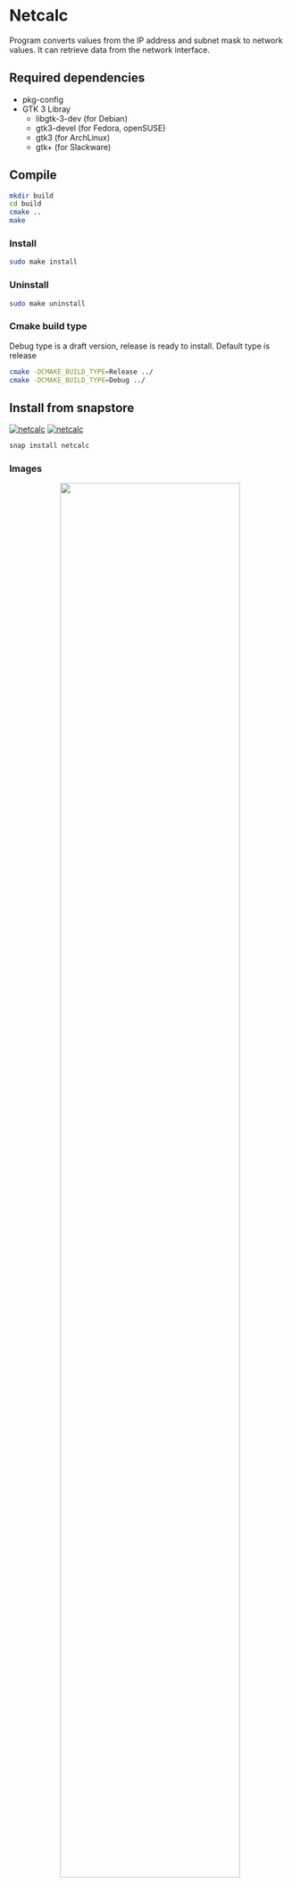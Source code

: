 # Netcalc
Program converts values from the IP address and subnet mask to network values.
It can retrieve data from the network interface.

## Required dependencies
  - pkg-config
  - GTK 3 Libray
    - libgtk-3-dev (for Debian)
    - gtk3-devel (for Fedora, openSUSE)
    - gtk3 (for ArchLinux)
    - gtk+ (for Slackware)

## Compile
```sh
mkdir build
cd build
cmake ..
make
```
### Install
```sh
sudo make install
```
### Uninstall
```sh
sudo make uninstall
```
### Cmake build type
Debug type is a draft version, release is ready to install.
Default type is release
```sh
cmake -DCMAKE_BUILD_TYPE=Release ../
cmake -DCMAKE_BUILD_TYPE=Debug ../
```

## Install from snapstore
[![netcalc](https://snapcraft.io//netcalc/badge.svg)](https://snapcraft.io/netcalc)
[![netcalc](https://snapcraft.io//netcalc/trending.svg?name=0)](https://snapcraft.io/netcalc)

```sh
snap install netcalc
```
### Images
<p align="center">
  <img src="https://dashboard.snapcraft.io/site_media/appmedia/2023/07/netcalc-5.png" width="80%">
</p>
<img src="https://dashboard.snapcraft.io/site_media/appmedia/2023/07/netcalc-1.png" width="45%" align="left">
<img src="https://dashboard.snapcraft.io/site_media/appmedia/2023/07/netcalc-2.png" width="45%" align="right">
<img src="https://dashboard.snapcraft.io/site_media/appmedia/2023/07/netcalc-3.png" width="45%" align="left">
<img src="https://dashboard.snapcraft.io/site_media/appmedia/2023/07/netcalc-4.png" width="45%" align="right">
